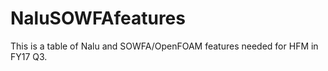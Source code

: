 # NaluSOWFAfeatures

This is a table of Nalu and SOWFA/OpenFOAM features needed for HFM in FY17 Q3.
